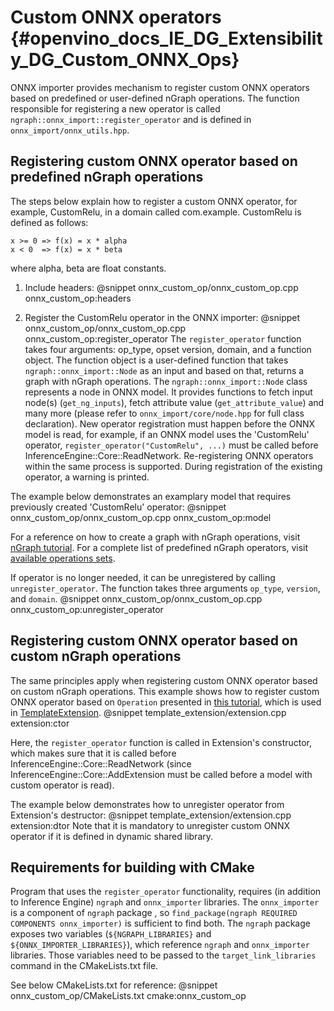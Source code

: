 # Custom ONNX operators {#openvino_docs_IE_DG_Extensibility_DG_Custom_ONNX_Ops}

ONNX importer provides mechanism to register custom ONNX operators based on predefined or user-defined nGraph operations.
The function responsible for registering a new operator is called `ngraph::onnx_import::register_operator` and is defined in `onnx_import/onnx_utils.hpp`.

## Registering custom ONNX operator based on predefined nGraph operations

The steps below explain how to register a custom ONNX operator, for example, CustomRelu, in a domain called com.example.
CustomRelu is defined as follows:
```
x >= 0 => f(x) = x * alpha
x < 0  => f(x) = x * beta
```
where alpha, beta are float constants.

1. Include headers:
@snippet onnx_custom_op/onnx_custom_op.cpp onnx_custom_op:headers

2. Register the CustomRelu operator in the ONNX importer:
@snippet onnx_custom_op/onnx_custom_op.cpp onnx_custom_op:register_operator
The `register_operator` function takes four arguments: op_type, opset version, domain, and a function object.
The function object is a user-defined function that takes `ngraph::onnx_import::Node` as an input and based on that, returns a graph with nGraph operations.
The `ngraph::onnx_import::Node` class represents a node in ONNX model. It provides functions to fetch input node(s) (`get_ng_inputs`), fetch attribute value (`get_attribute_value`) and many more (please refer to `onnx_import/core/node.hpp` for full class declaration).
New operator registration must happen before the ONNX model is read, for example, if an ONNX model uses the 'CustomRelu' operator, `register_operator("CustomRelu", ...)` must be called before InferenceEngine::Core::ReadNetwork.
Re-registering ONNX operators within the same process is supported. During registration of the existing operator, a warning is printed.

The example below demonstrates an examplary model that requires previously created 'CustomRelu' operator:
@snippet onnx_custom_op/onnx_custom_op.cpp onnx_custom_op:model


For a reference on how to create a graph with nGraph operations, visit [nGraph tutorial](../nGraphTutorial.md).
For a complete list of predefined nGraph operators, visit [available operations sets](../../ops/opset.md).

If operator is no longer needed, it can be unregistered by calling `unregister_operator`. The function takes three arguments `op_type`, `version`, and `domain`.
@snippet onnx_custom_op/onnx_custom_op.cpp onnx_custom_op:unregister_operator

## Registering custom ONNX operator based on custom nGraph operations

The same principles apply when registering custom ONNX operator based on custom nGraph operations.
This example shows how to register custom ONNX operator based on `Operation` presented in [this tutorial](AddingNGraphOps.md), which is used in [TemplateExtension](Extension.md).
@snippet template_extension/extension.cpp extension:ctor

Here, the `register_operator` function is called in Extension's constructor, which makes sure that it is called before InferenceEngine::Core::ReadNetwork (since InferenceEngine::Core::AddExtension must be called before a model with custom operator is read).

The example below demonstrates how to unregister operator from Extension's destructor:
@snippet template_extension/extension.cpp extension:dtor
Note that it is mandatory to unregister custom ONNX operator if it is defined in dynamic shared library.

## Requirements for building with CMake

Program that uses the `register_operator` functionality, requires (in addition to Inference Engine) `ngraph` and `onnx_importer` libraries.
The `onnx_importer` is a component of `ngraph` package , so `find_package(ngraph REQUIRED COMPONENTS onnx_importer)` is sufficient to find both.
The `ngraph` package exposes two variables (`${NGRAPH_LIBRARIES}` and `${ONNX_IMPORTER_LIBRARIES}`), which reference `ngraph` and `onnx_importer` libraries.
Those variables need to be passed to the `target_link_libraries` command in the CMakeLists.txt file.

See below CMakeLists.txt for reference:
@snippet onnx_custom_op/CMakeLists.txt cmake:onnx_custom_op

